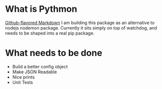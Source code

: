 # What is Pythmon

[Github-flavored Markdown](https://guides.github.com/features/mastering-markdown/)
I am building this package as an alternative to nodejs nodemon package. Currently it sits simply on top of watchdog, and needs to be shaped into a real pip package.



# What needs to be done

- Build a better config object 
- Make JSON Readable
- Nice prints
- Unit Tests